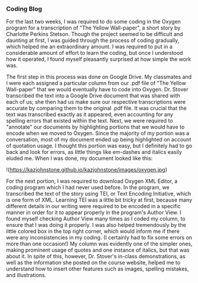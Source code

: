 ### Coding Blog

For the last two weeks, I was required to do some coding in the Oxygen program for a transcription of "The Yellow
Wall-paper", a short story by Charlotte Perkins Stetson. Though the project seemed to be difficult and daunting at first,
I was guided through the process of coding gradually, which helped me an extraordinary amount. I was required to put in
a considerable amount of effort to learn the coding, but once I understood how it operated, I found myself pleasantly
surprised at how simple the work was. 

The first step in this process was done on Google Drive. My classmates and I were each assigned a particular column from
our .pdf file of "The Yellow Wall-paper" that we would eventually have to code into Oxygen. Dr. Stover transcribed the text
into a Google Drive document that was shared with each of us; she then had us make sure our respective transcriptions were
accurate by comparing them to the original .pdf file. It was crucial that the text was transcribed exactly as it appeared, even 
accounting for any spelling errors that existed within the text. Next, we were required to "annotate" our documents by highlighting
portions that we would have to encode when we moved to Oxygen. Since the majority of my portion was a conversation, most
of my document ended up being highlighted on account of quotation usage.
I thought this portion was easy, but I definitely had to go back and look for errors, as little things like em-dashes and
italics easily eluded me. When I was done, my document looked like this:

!(https://kazjohnstone.github.io/kazjohnstone/images/oxygen.jpg)

For the next portion, I was required to download Oxygen XML Editor, a coding program which I had never used before. In the 
program, we transcribed the text of the story using TEI, or Text Encoding Initiative, which is one form of XML. 
Learning TEI was a little bit tricky at first, because many different details in our writing were required to be encoded
in a specific manner in order for it to appear properly in the program's Author View. I found myself checking Author View
many times as I coded my column, to ensure that I was doing it properly.
I was also helped tremendously by the little colored box in the top right corner, which would inform me if there were any 
inconsistencies in my coding. (I certainly had to fix some errors on more than one occasion!)
My column was evidently one of the simpler ones, making prominent usage of quotes and one instance of italics, but that was
about it. In spite of this, however, Dr. Stover's in-class demonstrations, as well as the information she posted on the course
website, helped me to understand how to insert other features such as images, spelling mistakes, and illustrations.
